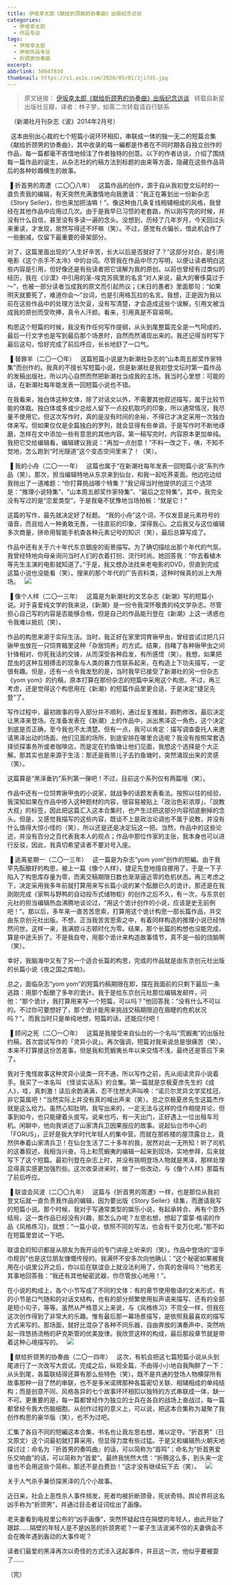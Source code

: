 ```yaml
---
title: 伊坂幸太郎《献给折颈男的协奏曲》出版纪念访谈
categories:
  - 伊坂幸太郎
  - 作品专访
tags:
  - 伊坂幸太郎
  - 伊坂作品专访
  - 折颈男协奏曲
excerpt: 
abbrlink: 50b4783d
thumbnail: https://s1.ax1x.com/2020/05/01/Jji7dS.jpg
---
```

> 原文链接：
[伊坂幸太郎《献给折颈男的协奏曲》出版纪念访谈](https://site.douban.com/newstarpress/widget/notes/9970652/note/557335292/)
&nbsp;
转载自新星出版社豆瓣，译者：林子梦。如需二次转载请自行联系

&nbsp;
（新潮社月刊杂志《波》2014年2月号）

&nbsp;
这本由别出心裁的七个短篇小说环环相扣，串联成一体的独一无二的短篇合集《献给折颈男的协奏曲》，其中收录的每一編都是作者在不同时期各自独立创作的作品，每一篇都毫不吝惜地倾注了作者独特的创意。以下的作者访谈，介绍了围绕每一篇作品的诞生，从杂志社的约稿方法到标题的由来等方面，隐藏在这些作品背后的各种妙趣横生的故事。

&nbsp;
▌折首男的周遭（二〇〇八年）
&nbsp;
这篇作品的创作，源于自从我初登文坛时的一直负责我的编辑，有天突然充满激情地向我邀请：“我正在筹划出一份新杂志《Story Seller》，你也来加把油嘛！”。像这种由几条复线相辅相成的风格，我曾经在其他作品中应用过几次。由于是我早已习惯的老套路，所以刚写完的时候，并没有什么自信，甚至没有多读一遍的念头。没想到，历经了几年岁月，今天回过头来重读，才发现，居然写得还不坏嘛（笑）。不过，感觉有点偏长，借此机会作了一些删减，仅留下最重要的骨架部分。

对了，这篇里面出现的“人生好辛苦，长大以后是否就好了？”这部分对白，是引用电影《这个杀手不太冷》中的台词。尽管我在作品中尽力写明，以便让读者明白这些内容是引用，但好像还是有些读者把它误解为我的原创。以前也曾经有过类似的经历，我在《沙漠》中引用的圣-埃克苏佩里的名言“对人来说，最大的奢侈莫过于～”，也被一部分读者当成我的原文而引起热议；《末日的愚者》里面那句：“如果明天就要死了，难道你会～”台词，也是引用格瓦拉的名言。我想，正是因为我以前在这些作品中的处理方法欠妥，没有写清楚，才会造成这些个误解，引用文被当成我的原创而受吹捧，真令人汗颜。看来，引用真是不容易啊。

构思这个短篇的时候，我没有作任何写作提纲，从头到尾整篇完全是一气呵成的，最后一行文字也是写到最后那个场景时，自然而然涌现出来的。我还记得当时写下最后这句，恰好完成了前后呼应，长长地舒了一口气。

&nbsp;
▌替罪羊（二〇一〇年）
&nbsp;
这篇短篇小说是为新潮社杂志的“山本周五郎奖作家特集”而创作的。我真的不擅长写短篇小说，但是新潮社是我初登文坛时第一篇作品的发稿出版社，所以内心自然而然把新潮社当成我的主场。我当时心里想：可能的话，在新潮社每年能发表一回短篇小说也不错。

在我看来，独白体这种文体，除了对话文以外，不需要其他叙述描写，属于比较节能的体裁。独白体或多或少总给人留下一点投机取巧的印象，所以通常情况，我尽量不使用它。但这次写作时，真的是没有时间的余裕，不得已才决定采用一次独白体来写。但如果仅仅是全篇独白的罗列，就会显得有些单调，于是写作时不断地琢磨，怎样在文中添加一些有意思的其他内容。第一稿写完时，内容原本更加单纯。我把它交给编辑看，编辑建议我说：“再加一点创意！”不料一改之下，咦，不知不觉地，怎么跑到“时光隧道”这个变态空间里来了！（笑）。

&nbsp;
▌我的小舟（二〇一一年）
&nbsp;
这篇也属于“在新潮社每年发表一回短篇小说”系列作品（笑）。那次，担当编辑特地从东京来到仙台，和我一起吃荞麦面。他边吃边给我抛出了一道难题：“你打算挑战哪个特集？”我记得当时他提供的这三个选项是：“推理小说特集”、“山本周五郎奖作家特集”、“最后之恋特集”。其中，我完全没有写过的是“恋爱类型”，于是我毫不犹豫地当场拍板：“就是它！”

这篇的写作，最先就决定好了标题。 “我的小舟”这个词，不仅发音是元素符号的谐音，而且给人一种勇敢无畏，一往直前的印象，深得我心。之后我又与这位编辑多次商量，拼命用智能手机查各种元素记号的知识（笑），最后总算写成了。

作品中还有关于六十年代东京銀座的街景描写。为了确切描绘出那个年代的气氛，我曾经特地向母亲询问当时人们的衣着打扮、流行时尚。她回答我：“你去看植木等先生主演的电影就知道了。”于是，我又想办法找来老电影的DVD，但直到完成这篇小说也没能看（笑）。搜来的那个年代的广告资料类，这种时候真的派上大用场。
&nbsp;
![](https://s1.ax1x.com/2020/05/01/JjiqiQ.jpg)

&nbsp;
▌像个人样（二〇一三年）
&nbsp;
这篇是为新潮社的文艺杂志《新潮》写的短篇小说。对于喜爱纯文学的我来说，《新潮》是一份令我深怀敬畏的纯文学杂志。尽管担心自己写的内容是否能够合格，但是自己的作品能刊登在《新潮》上这一诱惑也令我难以抵抗（笑）。

作品的构思来源于实际生活。当时，我正好在家里饲育锹甲虫，曾经尝试过把几只锹甲虫放在一只饲育箱里这种「杂居饲养」的方式。结果，目睹了各种锹甲虫之间针锋相对、你死我活的交锋，从而深受各种启发，有所感悟（笑）。我想，如果把昆虫的这种互相搏击的现象与人类的暴力性联系起来，在构造上下功夫描写，一定很有趣。但是，还有一点令我发愁的是，当时我早已接受了新潮社的另一份杂志《yom yom》的约稿，原本打算在那份杂志的短篇中采用这个构思。不过，再三考虑，还是觉得这个构思用在《新潮》的短篇作品里更合适，于是决定“捷足先登”了。

写作过程中，最初故事的导入部分并不顺利，通过反复推敲，斟酌修改，最后决定让黑泽来登场。在准备发表在《新潮》上的作品中，派出黒泽这一角色，这个决定到底是否正确，至今我也不太清楚。但有一点，我可以肯定：描写调查委托人来邀请黑泽出动的场面，他们见面的场所，到底安排在哪里合适呢？我没有按照常套选择侦探事务所或者咖啡店，而是定在钓鱼塘让他们见面，我想这个选择是个大正解。那其实也是来源于生活：那还是我带儿子去钓鱼塘时，突然涌现出来的灵感（笑）。

这篇算是“黑泽垂钓”系列第一弾吧！不过，目前这个系列仅有两篇哦（笑）。

作品中还有一位饲育锹甲虫的小说家，就战争的话题发表看法。按照以往的经验，我深知如果在作品中掺入这种题材的内容，很容易被贴上「政治色彩浓厚」、「説教大叔」的标签，因此把这篇汇入这本合集时，也产生过把这部分内容彻底删掉的念头。但是，又感觉我描写的这些内容，既谈不上是政治论调也不属于说教，并没有什么值得大惊小怪的（笑），所以还是还是决定玩这一把。当然，作品中的这些论述，并没有百分之百代表我本人的观点；作品中那位作家的主张，我本身也可以进行反驳，因此，我真切希望读者不要对号入座。

&nbsp;
▌逃离星期一（二〇一三年）
&nbsp;
这一篇是为杂志“yom yom”创作的短編。由于我早先酝酿好的构思，被上一篇《像个人样》，捷足先登地擅自挪用了，于是一下子陷入了构思库存量为零，而离交稿期限日数也渐渐逼近零的危机状态。再三考虑之下，决定采用我多年前就打算用来写长篇小说的某个酝酿已久的诡计。那还是在我刚刚完成《家鸭与野鸭的自动投币式储物柜》的创作之后不久，有一次，与东京创元社的担当编辑热血沸腾地谈论过，“用这个诡计创作的小说，应该是史无前例吧！”。那以后，多年来一直苦苦思索，打算用这个诡计构思一部长篇作品，并交由东京创元社出版。不想，正当我苦苦思索之中，有着同样构造的推理小说已经悄然问世。这样一来，我满腔斗志顿时化为零。结果，那个长篇的构想也没能完成，算是中途夭折了。不是我自夸，用那个诡计来构造故事情节，真不是一般的烧脑啊（笑）。

幸好，我脑海中又有了另一个适合长篇的构思，完成的作品就是由东京创元社出版的长篇小说《夜之国之库帕》。

总之，面临杂志“yom yom”的短篇约稿期限在即，摆在我面前的只剩下最后一条逃路：用那个酝酿了多年的诡计。我于是给东京创元社那位编辑发邮件，问他：“那个诡计，我打算用来写一个短篇，可以吗？”他回答我：“没有什么不可以的。不过你可要想好了，那个诡计能用来挑战交稿期限迫在眉睫的危机状况吗？”。而我当时只是单纯地想，短篇的话，还能应付吧！

&nbsp;
▌顾问之死（二〇一〇年）
&nbsp;
这篇是我接受来自仙台的一个名叫“荒蝦夷”的出版社约稿，首次尝试写作的「灵异小说」。再次强调，短篇对我来说总是很痛苦（笑）。本来不打算接这份苦差事，但是我和荒蝦夷长年以来交情不浅，最终还是答应下来了。

我对于鬼怪故事这种灵异小说类一窍不通，所以写作之前，先从阅读灵异小说着手。我买了一本名叫 《怪谈实话系》的合集。第一篇就是京极夏彦先生的《成人》，哇，真刺激！读后余韵满满，忍不住想大声叫唤：“诺贝尔灵异文学奖桂冠，非它莫属吧！”当然实际上并没有真的喊出声来（笑）。总之京极夏彦先生这篇杰作就是这么给力。虽然心知肚明，我写出来的，一定无法与这样的佳作相提并论，但事到如今，也只能硬着头皮写。说来也巧，有一天出门，正好遇上一位出租车司机。闲聊中，他向我讲述了山家清兵卫因果报应的故事。说起仙台市中心的「FORUS」，正好是我大学时代年轻人的集中营。而就在那栋楼的屋顶露台上，竟然供奉着山家清兵卫！在仙台生活了二十多年的我，居然对此一无所知！听了司机的这番叙述，我相当兴奋。马上和荒蝦夷的编辑一起来到现场，实地参拜，后来就写下了这个短篇。最初刊登在杂志上时，并没有挑明登场人物就是黑泽，那样处理显得真实感更加强烈些。这次收录进来时，做了一些改动，与《像个人样》那篇有了前后呼应。

&nbsp;
▌联谊会风波（二〇〇九年）
&nbsp;
这篇与《折首男的周遭》一样，也是那位从我初登文坛就一直负责我作品的编辑，因为要出版《Story Seller》续集，而邀请我写的短篇小说。那个时候，我对于写通常类型的娱乐小说，有起承转合、再有个意外结局，这一类作品已经没有兴趣，那怎么办呢？左思右想，想起了雷蒙·格诺的作品《风格练习》，就想：“一篇小说，依照不同的写法，也会有千变万化呢。”那不如在短篇里尝试一下吧。

联谊会的知识都是从朋友为我开设的专门讲座上听来的（笑）。作品中登场的“湿手巾规则”也是这位朋友慷慨传授的。我满怀不安多次向他确认：“这个秘密如果被我用在小说里公开之后，你以后在联谊会上就没法利用了，你真的舍得吗？”他若无其事地回答我：“我还有其他秘密武器，你尽管放心地用！”。

在小说的构成上，各个小节写成了不同的文体：有的章节使用敬语的文末形式，有的小节是口气随和的对话文结构，也有的部分频繁使用拟声语来描写、还有的全部是短小句子，等等。虽然从严格意义上来说，与《风格练习》不完全一样，但我在这次创作得到了非常大的乐趣。惟有最后那一幕场景描写，是依照我最喜欢的描写方式来写的。那场面，就好比混杂了各种不同乐器，自由奔放的演奏声中，突然响起一阵悠扬流畅的萨克斯管的优美旋律。我欣赏这样的构成，最后那段章节就是带着这种心境描写的。
&nbsp;
![](https://s1.ax1x.com/2020/05/01/JjiHIg.jpg)

&nbsp;
▌献给折颈男的协奏曲（二〇一四年）
&nbsp;
这次，有机会把这七篇短篇小说从头到尾进行了一次改写大尝试。完成之后，纵观全篇，不由得小小地自我陶醉了一下：从头到尾，各篇联结得还算有那么些特色（笑）。既不是共通的登场人物横穿所有故事那种一目了然的串联，也不是多米诺牌那种各篇密切关联、相辅相成的单纯结构；而是创意不同、风格各异的七个故事环环相扣以独特的方式串联成一体，缺一不可。更重要的是，每一篇都曾经作为独立的士兵在各自的战场上奋战过，每一篇都曾经令我大伤脑细胞。从创作过程的意义上，可以说，把这本合集称为凝聚了我创作构思的豪华版（笑），也不为过吧。

汇集了各自不同的短編这本合集，书名也让我左思右想，难以定夺。“折首男”（日文原文）这个词最初就打算采用，但显得力度有些过猛。于是又和编辑热火朝天地探讨过：命名为『折首男的奏鸣曲』的话，可以简称为“首鸣”；命名为“折首男爱乐交响曲”的话，可以简称为“首爱”。最终我恍然大悟：“折腾这么多，到头来一定谁也不会用这些个简称，那还不是白费劲！”这才没有继续玩下去（笑）。
&nbsp;
![](https://s1.ax1x.com/2020/05/01/JjiLGj.jpg)

关于人气杀手兼侦探黑泽的几个小故事。

近日来，社会上恶性杀人事件频发，死者均被折断颈骨，死状奇特。舆论界将这名凶手称为“折颈男”，并通过目击者证词绘出了画像。

老夫妻看到电视里公布的“凶手画像”，突然怀疑起住在隔壁的年轻人，由此开始了跟踪……隔壁的年轻人是不是凶恶的折颈男呢？一辈子生活波澜不惊的夫妻俩会不会在晚年遇到轰动的大事件呢？

读者们最爱的黑泽再次以奇怪的方式涉入这起事件，并且这一次，他似乎要被耍了…… 

（完）
